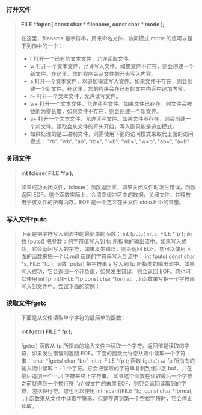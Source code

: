### 打开文件
> #### FILE *fopen( const char * filename, const char * mode );
> 在这里，filename 是字符串，用来命名文件，访问模式 mode 的值可以是下列值中的一个：
> - r	打开一个已有的文本文件，允许读取文件。
> - w	打开一个文本文件，允许写入文件。如果文件不存在，则会创建一个新文件。在这里，您的程序会从文件的开头写入内容。
> - a	打开一个文本文件，以追加模式写入文件。如果文件不存在，则会创建一个新文件。在这里，您的程序会在已有的文件内容中追加内容。
> - r+	打开一个文本文件，允许读写文件。
> - w+	打开一个文本文件，允许读写文件。如果文件已存在，则文件会被截断为零长度，如果文件不存在，则会创建一个新文件。
> - a+	打开一个文本文件，允许读写文件。如果文件不存在，则会创建一个新文件。读取会从文件的开头开始，写入则只能是追加模式。
> - 如果处理的是二进制文件，则需使用下面的访问模式来取代上面的访问模式：
"rb", "wb", "ab", "rb+", "r+b", "wb+", "w+b", "ab+", "a+b"  

### 关闭文件
> #### int fclose( FILE *fp );
> 如果成功关闭文件，fclose( ) 函数返回零，如果关闭文件时发生错误，函数返回 EOF。这个函数实际上，会清空缓冲区中的数据，关闭文件，并释放用于该文件的所有内存。EOF 是一个定义在头文件 stdio.h 中的常量。  

### 写入文件fputc
> 下面是把字符写入到流中的最简单的函数：
> int fputc( int c, FILE *fp );
> 函数 fputc() 把参数 c 的字符值写入到 fp 所指向的输出流中。如果写入成功，它会返回写入的字符，如果发生错误，则会返回 EOF。您可以使用下面的函数来把一个以 null 结尾的字符串写入到流中：
> int fputs( const char *s, FILE *fp );
> 函数 fputs() 把字符串 s 写入到 fp 所指向的输出流中。如果写入成功，它会返回一个非负值，如果发生错误，则会返回 EOF。您也可以使用 int fprintf(FILE *fp,const char *format, ...) 函数来写把一个字符串写入到文件中。尝试下面的实例：  

### 读取文件fgetc
> 下面是从文件读取单个字符的最简单的函数：
> #### int fgetc( FILE * fp );
> fgetc() 函数从 fp 所指向的输入文件中读取一个字符。返回值是读取的字符，如果发生错误则返回 EOF。下面的函数允许您从流中读取一个字符串：
> char *fgets( char *buf, int n, FILE *fp );
> 函数 fgets() 从 fp 所指向的输入流中读取 n - 1 个字符。它会把读取的字符串复制到缓冲区 buf，并在最后追加一个 null 字符来终止字符串。
> 如果这个函数在读取最后一个字符之前就遇到一个换行符 '\n' 或文件的末尾 EOF，则只会返回读取到的字符，包括换行符。您也可以使用 int fscanf(FILE *fp, const char *format, ...) 函数来从文件中读取字符串，但是在遇到第一个空格字符时，它会停止读取。
